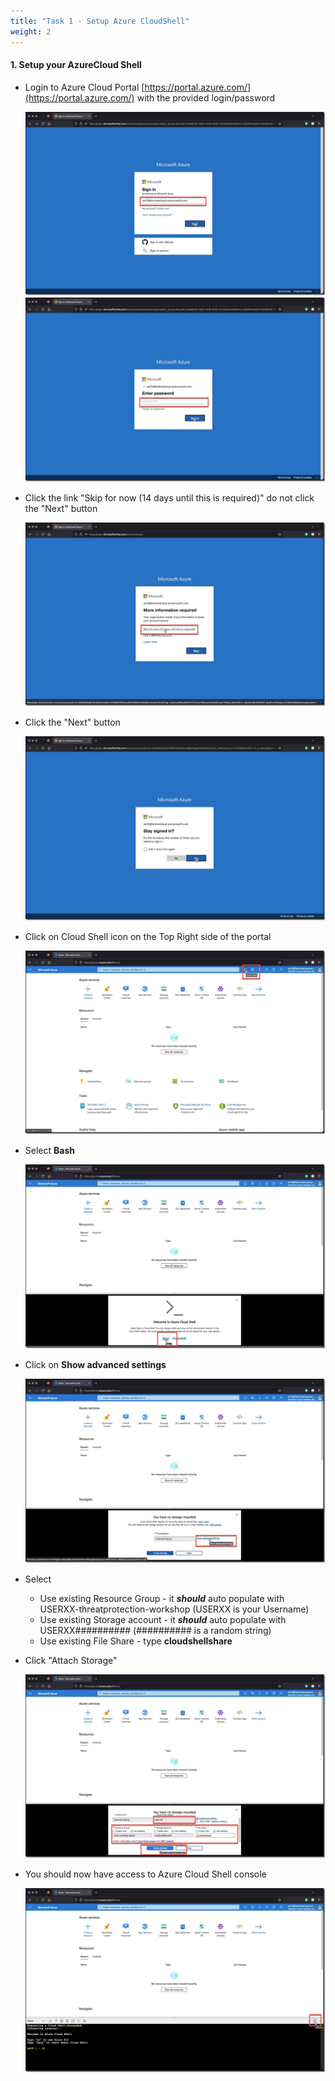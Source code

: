 ```yaml
---
title: "Task 1 - Setup Azure CloudShell"
weight: 2
---
```


#### 1. **Setup your AzureCloud Shell**

* Login to Azure Cloud Portal [https://portal.azure.com/](https://portal.azure.com/) with the provided login/password

    ![cloudshell1](../images/cloudshell-01.jpg)
    ![cloudshell2](../images/cloudshell-02.jpg)

* Click the link "Skip for now (14 days until this is required)" do not click the "Next" button

    ![cloudshell3](../images/cloudshell-03.jpg)

* Click the "Next" button

    ![cloudshell4](../images/cloudshell-04.jpg)

* Click on Cloud Shell icon on the Top Right side of the portal

    ![cloudshell5](../images/cloudshell-05.jpg)

* Select **Bash**

    ![cloudshell6](../images/cloudshell-06.jpg)

* Click on **Show advanced settings**

    ![cloudshell7](../images/cloudshell-07.jpg)
* Select
  * Use existing Resource Group  - it ***should*** auto populate with USERXX-threatprotection-workshop (USERXX is your Username)
  * Use existing Storage account - it ***should*** auto populate with USERXX########## (########## is a random string)
  * Use existing File Share  - type **cloudshellshare**
* Click "Attach Storage"

    ![cloudshell8](../images/cloudshell-08.jpg)

* You should now have access to Azure Cloud Shell console

    ![cloudshell9](../images/cloudshell-09.jpg)